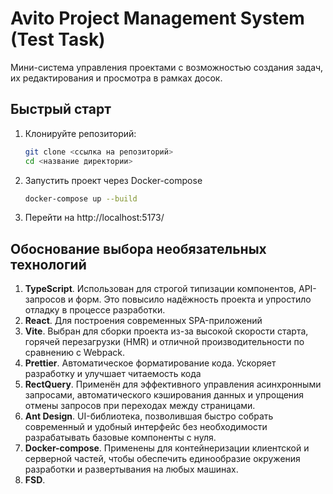 # Avito Project Management System (Test Task)

Мини-система управления проектами с возможностью создания задач, их редактирования и просмотра в рамках досок.

## Быстрый старт

1. Клонируйте репозиторий:
   ```bash
   git clone <ссылка на репозиторий>
   cd <название директории>

2. Запустить проект через Docker-compose
    ```bash
   docker-compose up --build

3. Перейти на http://localhost:5173/


##  Обоснование выбора необязательных технологий

1. **TypeScript**. Использован для строгой типизации компонентов, API-запросов и форм. Это повысило надёжность проекта и упростило отладку в процессе разработки.
2. **React**. Для построения современных SPA-приложений
3. **Vite**. Выбран для сборки проекта из-за высокой скорости старта, горячей перезагрузки (HMR) и отличной производительности по сравнению с Webpack.
4. **Prettier**. Автоматическое форматирование кода. Ускоряет разработку и улучшает читаемость кода
5. **RectQuery**. Применён для эффективного управления асинхронными запросами, автоматического кэширования данных и упрощения отмены запросов при переходах между страницами.
6. **Ant Design**. UI-библиотека, позволившая быстро собрать современный и удобный интерфейс без необходимости разрабатывать базовые компоненты с нуля.
7. **Docker-compose**. Применены для контейнеризации клиентской и серверной частей, чтобы обеспечить единообразие окружения разработки и развертывания на любых машинах.
8. **FSD**. 
